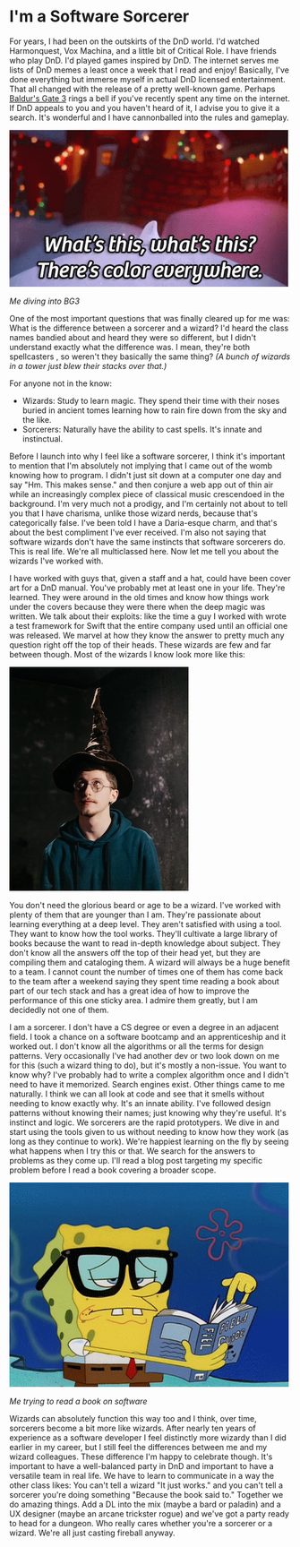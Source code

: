 # I'm a Software Sorcerer

For years, I had been on the outskirts of the DnD world. I'd watched Harmonquest, Vox Machina, and a little bit of Critical Role. I have friends who play DnD. I'd played games inspired by DnD. The internet serves me lists of DnD memes a least once a week that I read and enjoy! Basically, I've done everything but immerse myself in actual DnD licensed entertainment. That all changed with the release of a pretty well-known game. Perhaps [Baldur's Gate 3](https://baldursgate3.game/) rings a bell if you've recently spent any time on the internet. If DnD appeals to you and you haven't heard of it, I advise you to give it a search. It's wonderful and I have cannonballed into the rules and gameplay.

![whats-this.gif](whats-this.gif)

_Me diving into BG3_

One of the most important questions that was finally cleared up for me was: What is the difference between a sorcerer and a wizard? I'd heard the class names bandied about and heard they were so different, but I didn't understand exactly what the difference was. I mean, they're both spellcasters , so weren't they basically the same thing? _(A bunch of wizards in a tower just blew their stacks over that.)_

For anyone not in the know:

- Wizards: Study to learn magic. They spend their time with their noses buried in ancient tomes learning how to rain fire down from the sky and the like.
- Sorcerers: Naturally have the ability to cast spells. It's innate and instinctual.

Before I launch into why I feel like a software sorcerer, I think it's important to mention that I'm absolutely not implying that I came out of the womb knowing how to program. I didn't just sit down at a computer one day and say "Hm. This makes sense." and then conjure a web app out of thin air while an increasingly complex piece of classical music crescendoed in the background. I'm very much not a prodigy, and I'm certainly not about to tell you that I have charisma, unlike those wizard nerds, because that's categorically false. I've been told I have a Daria-esque charm, and that's about the best compliment I've ever received. I'm also not saying that software wizards don't have the same instincts that software sorcerers do. This is real life. We're all multiclassed here. Now let me tell you about the wizards I've worked with.

I have worked with guys that, given a staff and a hat, could have been cover art for a DnD manual. You've probably met at least one in your life. They're learned. They were around in the old times and know how things work under the covers because they were there when the deep magic was written. We talk about their exploits: like the time a guy I worked with wrote a test framework for Swift that the entire company used until an official one was released. We marvel at how they know the answer to pretty much any question right off the top of their heads. These wizards are few and far between though. Most of the wizards I know look more like this:

![young-wizard.jpeg](young-wizard.jpeg)

You don't need the glorious beard or age to be a wizard. I've worked with plenty of them that are younger than I am. They're passionate about learning everything at a deep level. They aren't satisfied with using a tool. They want to know how the tool works. They'll cultivate a large library of books because the want to read in-depth knowledge about subject. They don't know all the answers off the top of their head yet, but they are compiling them and cataloging them. A wizard will always be a huge benefit to a team. I cannot count the number of times one of them has come back to the team after a weekend saying they spent time reading a book about part of our tech stack and has a great idea of how to improve the performance of this one sticky area. I admire them greatly, but I am decidedly not one of them.

I am a sorcerer. I don't have a CS degree or even a degree in an adjacent field. I took a chance on a software bootcamp and an apprenticeship and it worked out. I don't know all the algorithms or all the terms for design patterns. Very occasionally I've had another dev or two look down on me for this (such a wizard thing to do), but it's mostly a non-issue. You want to know why? I've probably had to write a complex algorithm once and I didn't need to have it memorized. Search engines exist. Other things came to me naturally. I think we can all look at code and see that it smells without needing to know exactly why. It's an innate ability. I've followed design patterns without knowing their names; just knowing why they're useful. It's instinct and logic. We sorcerers are the rapid prototypers. We dive in and start using the tools given to us without needing to know how they work (as long as they continue to work). We're happiest learning on the fly by seeing what happens when I try this or that. We search for the answers to problems as they come up. I'll read a blog post targeting my specific problem before I read a book covering a broader scope.

![boring-book.gif](boring-book.gif)

_Me trying to read a book on software_

Wizards can absolutely function this way too and I think, over time, sorcerers become a bit more like wizards. After nearly ten years of experience as a software developer I feel distinctly more wizardy than I did earlier in my career, but I still feel the differences between me and my wizard colleagues. These difference I'm happy to celebrate though. It's important to have a well-balanced party in DnD and important to have a versatile team in real life. We have to learn to communicate in a way the other class likes: You can't tell a wizard "It just works." and you can't tell a sorcerer you're doing something "Because the book said to." Together we do amazing things. Add a DL into the mix (maybe a bard or paladin) and a UX designer (maybe an arcane trickster rogue) and we've got a party ready to head for a dungeon. Who really cares whether you're a sorcerer or a wizard. We're all just casting fireball anyway.